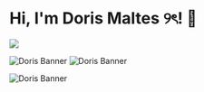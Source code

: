 # Hi, I'm Doris Maltes ୨ৎ! 👋

<img src="https://media3.giphy.com/media/aUovxH8Vf9qDu/giphy.gif"/>

![Doris Banner](https://drive.google.com/uc?export=view&id=1lv_8HTpW-arsRqnVdIT-FYWVyujJf9pJ)
![Doris Banner](https://drive.google.com/uc?export=view&id=1hrPMoMJh7l2b8zfcG2oxITf3RZiM782J)

![Doris Banner](https://drive.google.com/uc?export=view&id=1lv_8HTpW-arsRqnVdIT-FYWVyujJf9pJ)


